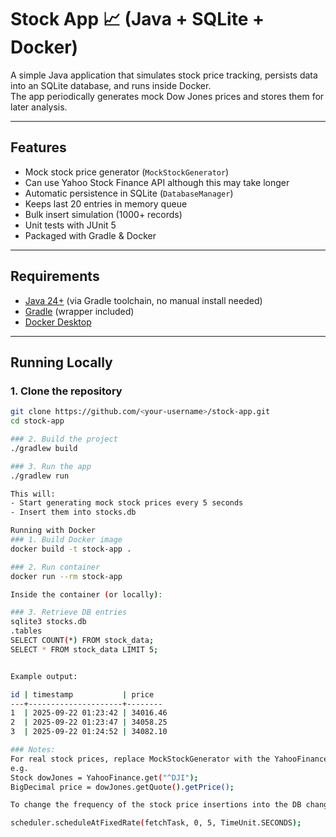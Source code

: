 # Stock App 📈 (Java + SQLite + Docker)

A simple Java application that simulates stock price tracking, persists data into an SQLite database, and runs inside Docker.  
The app periodically generates mock Dow Jones prices and stores them for later analysis.

---

##  Features
- Mock stock price generator (`MockStockGenerator`)
- Can use Yahoo Stock Finance API although this may take longer
- Automatic persistence in SQLite (`DatabaseManager`)
- Keeps last 20 entries in memory queue
- Bulk insert simulation (1000+ records)
- Unit tests with JUnit 5
- Packaged with Gradle & Docker

---

##  Requirements
- [Java 24+](https://adoptium.net/) (via Gradle toolchain, no manual install needed)
- [Gradle](https://gradle.org/) (wrapper included)
- [Docker Desktop](https://www.docker.com/products/docker-desktop)

---

## Running Locally

### 1. Clone the repository
```bash
git clone https://github.com/<your-username>/stock-app.git
cd stock-app

### 2. Build the project
./gradlew build

### 3. Run the app
./gradlew run

This will:
- Start generating mock stock prices every 5 seconds
- Insert them into stocks.db

Running with Docker
### 1. Build Docker image
docker build -t stock-app .

### 2. Run container
docker run --rm stock-app

Inside the container (or locally):

### 3. Retrieve DB entries
sqlite3 stocks.db
.tables
SELECT COUNT(*) FROM stock_data;
SELECT * FROM stock_data LIMIT 5;


Example output:

id | timestamp           | price
---+---------------------+--------
1  | 2025-09-22 01:23:42 | 34016.46
2  | 2025-09-22 01:23:47 | 34058.25
3  | 2025-09-22 01:24:52 | 34082.10

### Notes:
For real stock prices, replace MockStockGenerator with the YahooFinance API
e.g. 
Stock dowJones = YahooFinance.get("^DJI");
BigDecimal price = dowJones.getQuote().getPrice();

To change the frequency of the stock price insertions into the DB change the third argument in this line of code in App.java:

scheduler.scheduleAtFixedRate(fetchTask, 0, 5, TimeUnit.SECONDS);
